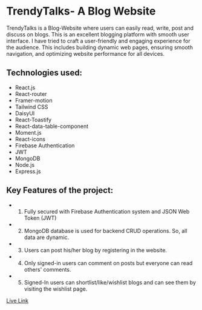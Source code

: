 # **TrendyTalks- A Blog Website**

TrendyTalks is a Blog-Website where users can easily read, write, post and discuss on blogs. This is an excellent blogging platform with smooth user interface. I have tried to craft a user-friendly and engaging experience for the audience. This includes building dynamic web pages, ensuring smooth navigation, and optimizing website performance for all devices. 


## **Technologies used:**

   * React.js
   * React-router
   * Framer-motion
   * Tailwind CSS
   * DaisyUI
   * React-Toastify
   * React-data-table-component
   * Moment.js
   * React-icons
   * Firebase Authentication
   * JWT
   * MongoDB
   * Node.js
   * Express.js


## **Key Features of the project:**

   * 1) Fully secured with Firebase Authentication system and JSON Web Token (JWT)
   * 2) MongoDB database is used for backend CRUD operations. So, all data are dynamic.
   * 3) Users can post his/her blog by registering in the website.
   * 4) Only signed-in users can comment on posts but everyone can read others' comments. 
   * 5) Signed-In users can shortlist/like/wishlist blogs and can see them by visiting the wishlist page.


[Live Link](https://asssignment-11-trendy-talks-blog-site.netlify.app/)

